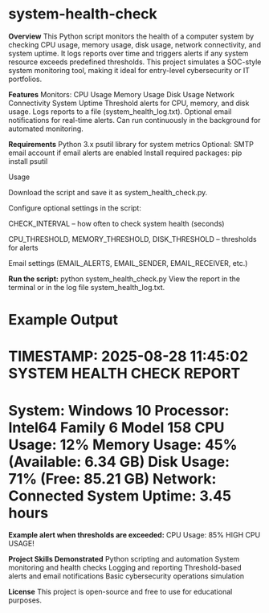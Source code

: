 # system-health-check

**Overview**
This Python script monitors the health of a computer system by checking CPU usage, memory usage, disk usage, network connectivity, and system uptime. It logs reports over time and triggers alerts if any system resource exceeds predefined thresholds. This project simulates a SOC-style system monitoring tool, making it ideal for entry-level cybersecurity or IT portfolios.

**Features**
Monitors:
CPU Usage
Memory Usage
Disk Usage
Network Connectivity
System Uptime
Threshold alerts for CPU, memory, and disk usage.
Logs reports to a file (system_health_log.txt).
Optional email notifications for real-time alerts.
Can run continuously in the background for automated monitoring.

**Requirements**
Python 3.x
psutil
 library for system metrics
Optional: SMTP email account if email alerts are enabled
Install required packages:
pip install psutil

Usage

Download the script and save it as system_health_check.py.

Configure optional settings in the script:

CHECK_INTERVAL – how often to check system health (seconds)

CPU_THRESHOLD, MEMORY_THRESHOLD, DISK_THRESHOLD – thresholds for alerts

Email settings (EMAIL_ALERTS, EMAIL_SENDER, EMAIL_RECEIVER, etc.)

**Run the script:**
python system_health_check.py
View the report in the terminal or in the log file system_health_log.txt.

**Example Output**
==================================================
TIMESTAMP: 2025-08-28 11:45:02
SYSTEM HEALTH CHECK REPORT
==================================================
System: Windows 10
Processor: Intel64 Family 6 Model 158
CPU Usage: 12%
Memory Usage: 45% (Available: 6.34 GB)
Disk Usage: 71% (Free: 85.21 GB)
Network: Connected
System Uptime: 3.45 hours
==================================================

**Example alert when thresholds are exceeded:**
CPU Usage: 85% HIGH CPU USAGE!

**Project Skills Demonstrated**
Python scripting and automation
System monitoring and health checks
Logging and reporting
Threshold-based alerts and email notifications
Basic cybersecurity operations simulation

**License**
This project is open-source and free to use for educational purposes.
